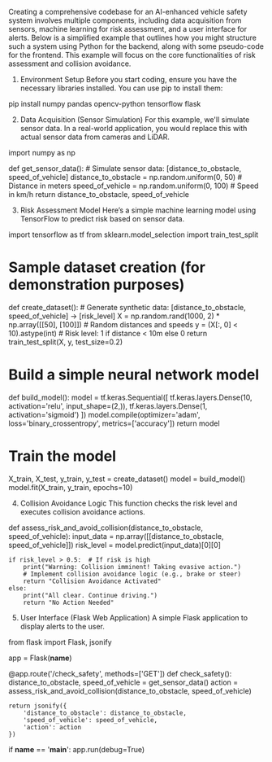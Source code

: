 Creating a comprehensive codebase for an AI-enhanced vehicle safety system involves multiple components, including data acquisition from sensors, machine learning for risk assessment, and a user interface for alerts. Below is a simplified example that outlines how you might structure such a system using Python for the backend, along with some pseudo-code for the frontend. This example will focus on the core functionalities of risk assessment and collision avoidance.

1. Environment Setup
Before you start coding, ensure you have the necessary libraries installed. You can use pip to install them:

pip install numpy pandas opencv-python tensorflow flask

2. Data Acquisition (Sensor Simulation)
For this example, we'll simulate sensor data. In a real-world application, you would replace this with actual sensor data from cameras and LiDAR.

import numpy as np

def get_sensor_data():
    # Simulate sensor data: [distance_to_obstacle, speed_of_vehicle]
    distance_to_obstacle = np.random.uniform(0, 50)  # Distance in meters
    speed_of_vehicle = np.random.uniform(0, 100)  # Speed in km/h
    return distance_to_obstacle, speed_of_vehicle

3. Risk Assessment Model
Here’s a simple machine learning model using TensorFlow to predict risk based on sensor data.

import tensorflow as tf
from sklearn.model_selection import train_test_split

# Sample dataset creation (for demonstration purposes)
def create_dataset():
    # Generate synthetic data: [distance_to_obstacle, speed_of_vehicle] -> [risk_level]
    X = np.random.rand(1000, 2) * np.array([[50], [100]])  # Random distances and speeds
    y = (X[:, 0] < 10).astype(int)  # Risk level: 1 if distance < 10m else 0
    return train_test_split(X, y, test_size=0.2)

# Build a simple neural network model
def build_model():
    model = tf.keras.Sequential([
        tf.keras.layers.Dense(10, activation='relu', input_shape=(2,)),
        tf.keras.layers.Dense(1, activation='sigmoid')
    ])
    model.compile(optimizer='adam', loss='binary_crossentropy', metrics=['accuracy'])
    return model

# Train the model
X_train, X_test, y_train, y_test = create_dataset()
model = build_model()
model.fit(X_train, y_train, epochs=10)

4. Collision Avoidance Logic
This function checks the risk level and executes collision avoidance actions.

def assess_risk_and_avoid_collision(distance_to_obstacle, speed_of_vehicle):
    input_data = np.array([[distance_to_obstacle, speed_of_vehicle]])
    risk_level = model.predict(input_data)[0][0]

    if risk_level > 0.5:  # If risk is high
        print("Warning: Collision imminent! Taking evasive action.")
        # Implement collision avoidance logic (e.g., brake or steer)
        return "Collision Avoidance Activated"
    else:
        print("All clear. Continue driving.")
        return "No Action Needed"

5. User Interface (Flask Web Application)
A simple Flask application to display alerts to the user.

from flask import Flask, jsonify

app = Flask(__name__)

@app.route('/check_safety', methods=['GET'])
def check_safety():
    distance_to_obstacle, speed_of_vehicle = get_sensor_data()
    action = assess_risk_and_avoid_collision(distance_to_obstacle, speed_of_vehicle)
    
    return jsonify({
        'distance_to_obstacle': distance_to_obstacle,
        'speed_of_vehicle': speed_of_vehicle,
        'action': action
    })

if __name__ == '__main__':
    app.run(debug=True)
